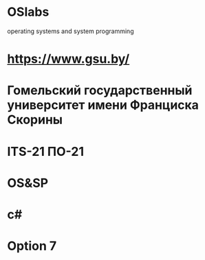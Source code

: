 # OSlabs

operating systems and system programming

# https://www.gsu.by/

# Гомельский государственный университет имени Франциска Скорины

# ITS-21 ПО-21

# OS&SP

# c#

# Option 7
